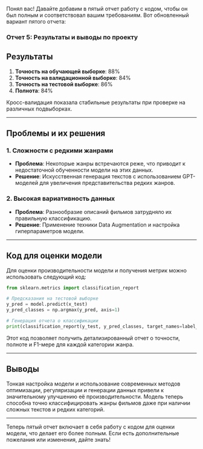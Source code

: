 Понял вас! Давайте добавим в пятый отчет работу с кодом, чтобы он был полным и соответствовал вашим требованиям. Вот обновленный вариант пятого отчета:

### Отчет 5: Результаты и выводы по проекту

## Результаты 

1. **Точность на обучающей выборке**: 88%
2. **Точность на валидационной выборке**: 84%
3. **Точность на тестовой выборке**: 86%
4. **Полнота**: 84%

Кросс-валидация показала стабильные результаты при проверке на различных подвыборках.

---

## Проблемы и их решения 

### 1. Сложности с редкими жанрами
- **Проблема**: Некоторые жанры встречаются реже, что приводит к недостаточной обученности модели на этих данных.
- **Решение**: Искусственная генерация текстов с использованием GPT-моделей для увеличения представительства редких жанров.

### 2. Высокая вариативность данных
- **Проблема**: Разнообразие описаний фильмов затрудняло их правильную классификацию.
- **Решение**: Применение техники Data Augmentation и настройка гиперпараметров модели.

---

## Код для оценки модели

Для оценки производительности модели и получения метрик можно использовать следующий код:

```python
from sklearn.metrics import classification_report

# Предсказания на тестовой выборке
y_pred = model.predict(x_test)
y_pred_classes = np.argmax(y_pred, axis=1)

# Генерация отчета о классификации
print(classification_report(y_test, y_pred_classes, target_names=label_classes))
```

Этот код позволяет получить детализированный отчет о точности, полноте и F1-мере для каждой категории жанра.

---

## Выводы 

Тонкая настройка модели и использование современных методов оптимизации, регуляризации и генерации данных привели к значительному улучшению её производительности. Модель теперь способна точно классифицировать жанры фильмов даже при наличии сложных текстов и редких категорий.

---

Теперь пятый отчет включает в себя работу с кодом для оценки модели, что делает его более полным. Если есть дополнительные пожелания или изменения, дайте знать!
